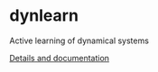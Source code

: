 # dynlearn
Active learning of dynamical systems

[Details and documentation](https://lwernisch.github.io/dynlearn)
